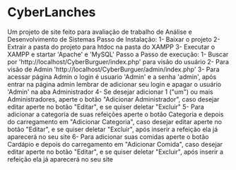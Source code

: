 # CyberLanches
Um projeto de site feito para avaliação de trabalho de Análise e Desenvolvimento de Sistemas
Passo de Instalação:
 1- Baixar o projeto
 2- Extrair a pasta do projeto para htdoc na pasta do XAMPP
 3- Executar o XAMPP e startar 'Apache' e 'MySQL'
 Passo a Passo de execução:
 1- Buscar por 'http://localhost/CyberBurguer/index.php' para visão do usuário
 2- Para visão de Admin 'http://localhost/CyberBurguer/admin/index.php'
 3- Para acessar página Admin o login é usuario 'Admin' e a senha 'admin', após entrar na página admin lembrar de adicionar seu login e apagar o usuário 'Admin' na aba Administrador
 4- Se desejar adicionar 1 ("um") ou mais Administradores, aperte o botão "Adicionar Administrador", caso desejar editar aperte no botão "Editar", e se quiser deletar "Excluir"
5- Para adicionar a categoria de suas refeições aperte o botão Categoria e depois do carregamento em "Adicionar Categoria", caso desejar editar aperte no botão "Editar", e se quiser deletar "Excluir", após inserir a refeição ela já aparecerá no seu site
 6- Para adicionar suas comidas aperte o botão Cardápio e depois do carregamento em "Adicionar Comida", caso desejar editar aperte no botão "Editar", e se quiser deletar "Excluir", após inserir a refeição ela já aparecerá no seu site
